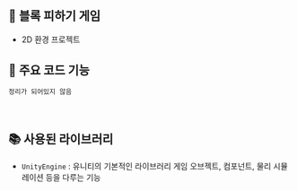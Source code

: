 ## 🤖 블록 피하기 게임

- 2D 환경 프로젝트

## 📂 주요 코드 기능



```bash
정리가 되어있지 않음
```

<br />

## 📚 사용된 라이브러리

- `UnityEngine` : 유니티의 기본적인 라이브러리 게임 오브젝트, 컴포넌트, 물리 시뮬레이션 등을 다루는 기능
